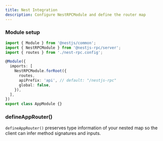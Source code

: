 ```yaml
---
title: Nest Integration
description: Configure NestRPCModule and define the router map
---
```


### Module setup

```ts
import { Module } from '@nestjs/common';
import { NestRPCModule } from '@nestjs-rpc/server';
import { routes } from './nest-rpc.config';

@Module({
  imports: [
    NestRPCModule.forRoot({
      routes,
      apiPrefix: 'api', // default: "/nestjs-rpc"
      global: false,
    }),
  ],
})
export class AppModule {}
```

### defineAppRouter()

`defineAppRouter()` preserves type information of your nested map so the client can infer method signatures and inputs.

